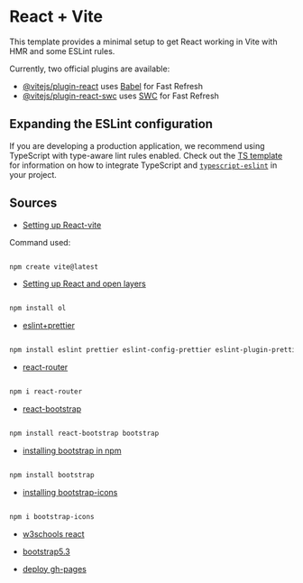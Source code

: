 # React + Vite

This template provides a minimal setup to get React working in Vite with HMR and some ESLint rules.

Currently, two official plugins are available:

- [@vitejs/plugin-react](https://github.com/vitejs/vite-plugin-react/blob/main/packages/plugin-react) uses [Babel](https://babeljs.io/) for Fast Refresh
- [@vitejs/plugin-react-swc](https://github.com/vitejs/vite-plugin-react/blob/main/packages/plugin-react-swc) uses [SWC](https://swc.rs/) for Fast Refresh

## Expanding the ESLint configuration

If you are developing a production application, we recommend using TypeScript with type-aware lint rules enabled. Check out the [TS template](https://github.com/vitejs/vite/tree/main/packages/create-vite/template-react-ts) for information on how to integrate TypeScript and [`typescript-eslint`](https://typescript-eslint.io) in your project.

## Sources

- [Setting up React-vite](https://vite.dev/guide/)

Command used:

```bash

npm create vite@latest

```

- [Setting up React and open layers](https://mxd.codes/articles/how-to-create-a-web-map-with-open-layers-and-react)

```bash

npm install ol

```

- [eslint+prettier](https://www.geeksforgeeks.org/javascript/how-to-set-up-vite-with-eslint-and-prettier/)

```bash

npm install eslint prettier eslint-config-prettier eslint-plugin-prettier --save-dev

```

- [react-router](https://reactrouter.com/start/declarative/installation)

```bash

npm i react-router

```

- [react-bootstrap](https://react-bootstrap.netlify.app/)

```bash

npm install react-bootstrap bootstrap

```

- [installing bootstrap in npm](https://getbootstrap.com/docs/5.3/getting-started/download/#npm)

```bash

npm install bootstrap

```

- [installing bootstrap-icons](https://icons.getbootstrap.com/)

```bash

npm i bootstrap-icons

```

- [w3schools react](https://www.w3schools.com/REACT/default.asp)

- [bootstrap5.3](https://getbootstrap.com/docs/5.3/examples/)

- [deploy gh-pages](https://vite.dev/guide/static-deploy)

